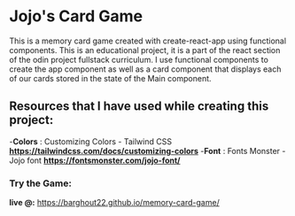 # Jojo's Card Game

This is a memory card game created with create-react-app using functional components.
This is an educational project, it is a part of the react section of the odin project fullstack curriculum.
I use functional components to create the app component as well as a card component that displays each of our cards stored in the state of
the Main component.

## Resources that I have used while creating this project:

-**Colors** : Customizing Colors - Tailwind CSS **https://tailwindcss.com/docs/customizing-colors**
-**Font** : Fonts Monster - Jojo font **https://fontsmonster.com/jojo-font/**

### Try the Game:

**live @:** https://barghout22.github.io/memory-card-game/
